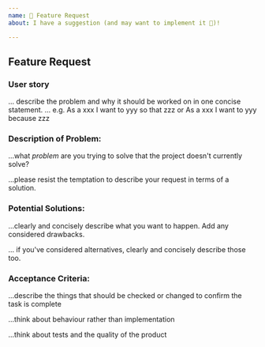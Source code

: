 ```yaml
---
name: 🚀 Feature Request
about: I have a suggestion (and may want to implement it 🙂)!

---
```


## Feature Request

### User story
... describe the problem and why it should be worked on in one concise statement. 
... e.g. As a xxx I want to yyy so that zzz or
         As a xxx I want to yyy because zzz

### Description of Problem:
...what *problem* are you trying to solve that the project doesn't currently solve?

...please resist the temptation to describe your request in terms of a solution.   

### Potential Solutions:
...clearly and concisely describe what you want to happen. Add any considered drawbacks.

... if you've considered alternatives, clearly and concisely describe those too.

### Acceptance Criteria:
...describe the things that should be checked or changed to confirm the task is complete

...think about behaviour rather than implementation

...think about tests and the quality of the product
